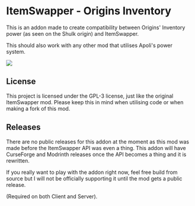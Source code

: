 # ItemSwapper - Origins Inventory

This is an addon made to create compatibility between Origins' Inventory power (as seen on the Shulk origin) and ItemSwapper.

This should also work with any other mod that utilises Apoli's power system.

![](https://i.imgur.com/y2cYA7r.gif)

## License
This project is licensed under the GPL-3 license, just like the original ItemSwapper mod. Please keep this in mind when utilising code or when making a fork of this mod.

## Releases
There are no public releases for this addon at the moment as this mod was made before the ItemSwapper API was even a thing. This addon will have CurseForge and Modrinth releases once the API becomes a thing and it is rewritten.

If you really want to play with the addon right now, feel free build from source but I will not be officially supporting it until the mod gets a public release.

(Required on both Client and Server).